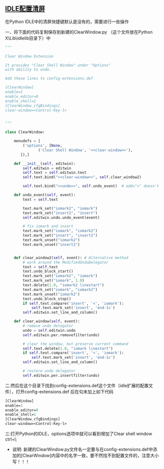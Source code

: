 [IDLE配置清屏](https://blog.csdn.net/weixin_35674012/article/details/78195834)
-------------
在Python IDLE中的清屏快捷键默认是没有的，需要进行一些操作 

一、将下面的代码复制保存到新建的ClearWindow.py （这个文件放在Python X\Lib\idlelib目录下）中
```python
"""

Clear Window Extension

It provides "Clear Shell Window" under "Options"
with ability to undo.

Add these lines to config-extensions.def

[ClearWindow]
enable=1
enable_editor=0
enable_shell=1
[ClearWindow_cfgBindings]
clear-window=<Control-Key-l>


"""

class ClearWindow:

    menudefs = [
        ('options', [None,
               ('Clear Shell Window', '<<clear-window>>'),
       ]),]

    def __init__(self, editwin):
        self.editwin = editwin
        self.text = self.editwin.text
        self.text.bind("<<clear-window>>", self.clear_window2)

        self.text.bind("<<undo>>", self.undo_event)  # add="+" doesn't work

    def undo_event(self, event):
        text = self.text

        text.mark_set("iomark2", "iomark")
        text.mark_set("insert2", "insert")
        self.editwin.undo.undo_event(event)

        # fix iomark and insert
        text.mark_set("iomark", "iomark2")
        text.mark_set("insert", "insert2")
        text.mark_unset("iomark2")
        text.mark_unset("insert2")


    def clear_window2(self, event): # Alternative method
        # work around the ModifiedUndoDelegator
        text = self.text
        text.undo_block_start()
        text.mark_set("iomark2", "iomark")
        text.mark_set("iomark", 1.0)
        text.delete(1.0, "iomark2 linestart")
        text.mark_set("iomark", "iomark2")
        text.mark_unset("iomark2")
        text.undo_block_stop()
        if self.text.compare('insert', '<', 'iomark'):
            self.text.mark_set('insert', 'end-1c')
        self.editwin.set_line_and_column()

    def clear_window(self, event):
        # remove undo delegator
        undo = self.editwin.undo
        self.editwin.per.removefilter(undo)

        # clear the window, but preserve current command
        self.text.delete(1.0, "iomark linestart")
        if self.text.compare('insert', '<', 'iomark'):
            self.text.mark_set('insert', 'end-1c')
        self.editwin.set_line_and_column()

        # restore undo delegator
        self.editwin.per.insertfilter(undo)
 ```
二:然后在这个目录下找到config-extensions.def这个文件（idle扩展的配置文件），打开config-extensions.def 后在句末加上如下代码
```def
[ClearWindow]
enable=1
enable_editor=0
enable_shell=1
[ClearWindow_cfgBindings]
clear-window=<Control-Key-l>
```
三:打开Python的IDLE，options选项中就可以看到增加了Clear shell window ctrl+l;
* 说明:  新建的ClearWindow.py文件名一定要与在config-extensions.def中添加的[ClearWindow]内容中的名字一致，要不然找不到配置文件的，注意大小写！！！
